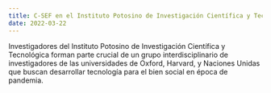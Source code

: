 ```yaml
---
title: C-SEF en el Instituto Potosino de Investigación Científica y Tecnológica!
date: 2022-03-22
---
```


Investigadores del Instituto Potosino de Investigación Científica y Tecnológica forman parte crucial de un grupo interdisciplinario de investigadores de las universidades de Oxford, Harvard, y Naciones Unidas que buscan desarrollar tecnología para el bien social en época de pandemia.

<!--more-->
